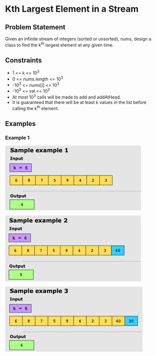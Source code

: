 # Kth Largest Element in a Stream

## Problem Statement

Given an infinite stream of integers (sorted or unsorted), nums, design a class to find the k<sup>th</sup> largest
element at any given time.

## Constraints

* 1 <= k <= 10<sup>3</sup>
* 0 <= nums.length <= 10<sup>3</sup>
* -10<sup>3</sup> <= nums[i] <= 10<sup>3</sup>
* -10<sup>3</sup> <= val <= 10<sup>3</sup>
* At most 10<sup>3</sup> calls will be made to add and addAtHead.
* It is guaranteed that there will be at least k values in the list before calling the k<sup>th</sup> element.

## Examples

### Example 1

![img.png](img.png)

![img_1.png](img_1.png)

![img_2.png](img_2.png)
